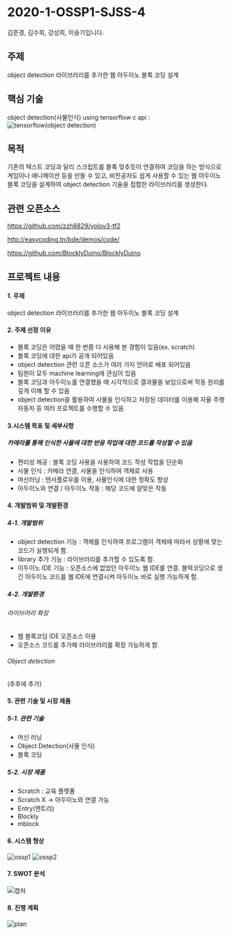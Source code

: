 # 2020-1-OSSP1-SJSS-4
김준경, 김수희, 강성희, 이슬기입니다. 

## 주제
object detection 라이브러리를 추가한 웹 아두이노 블록 코딩 설계

## 핵심 기술
object detection(사물인식) 
using tensorflow c api :
![tensorflow(object detection)](https://user-images.githubusercontent.com/59370701/80907325-30464380-8d51-11ea-89aa-92bc55afc1fa.JPG)

## 목적
기존의 텍스트 코딩과 달리 스크립트를 블록 맞추듯이 연결하여 코딩을 하는 방식으로 게임이나 애니메이션 등을 만들 수 있고, 비전공자도 쉽게 사용할 수 있는 웹 아두이노 블록 코딩을 설계하여 object detection 기술을 접합한 라이브러리를 생성한다.

## 관련 오픈소스
https://github.com/zzh8829/yolov3-tf2

http://easycoding.tn/bde/demos/code/

https://github.com/BlocklyDuino/BlocklyDuino

## 프로젝트 내용

#### 1. 주제
object detection 라이브러리를 추가한 웹 아두이노 블록 코딩 설계

#### 2. 주제 선정 이유
- 블록 코딩은 어렸을 때 한 번쯤 다 사용해 본 경험이 있음(ex. scratch)
- 블록 코딩에 대한 api가 공개 되어있음
- object detection 관련 오픈 소스가 여러 가지 언어로 배포 되어있음
- 팀원이 모두 machine learning에 관심이 있음
- 블록 코딩과 아두이노를 연결했을 때 시각적으로 결과물을 보임으로써 작동 원리를 깊게 이해 할 수 있음
- object detection을 활용하여 사물을 인식하고 저장된 데이터를 이용해 자율 주행 자동차 등 여러 프로젝트를 수행할 수 있음

#### 3.시스템 목표 및 세부사항
##### 카메라를 통해 인식한 사물에 대한 반응 작업에 대한 코드를 작성할 수 있음
- 편리성 제공
	: 블록 코딩 사용을 사용하여 코드 작성 작업을 단순화
- 사물 인식 
	: 카메라 연결, 사물을 인식하여 객체로 사용
- 머신러닝
	: 텐서플로우를 이용, 사물인식에 대한 정확도 향상
- 아두이노와 연결 / 아두이노 작동
	: 해당 코드에 알맞은 작동

#### 4. 개발범위 및 개발환경
##### 4-1. 개발범위

 - object detection 기능
        : 객체를 인식하여 프로그램이 객체에 따라서 상황에 맞는 코드가 실행되게 함.
 - library 추가 기능
        : 라이브러리를 추가할 수 있도록 함.
 - 이두이노 IDE 기능
        : 오픈소스에 없었던 아두이노 웹 IDE를 연결.
	  블럭코딩으로 생긴 아두이노 코드를 웹 IDE에 연결시켜 아두이노 바로 실행 가능하게 함.

##### 4-2. 개발환경
###### 라이브러리 확장
 -  웹 블록코딩 IDE 오픈소스 이용
 -  오픈소스 코드를 추가해 라이브러리를 확장 가능하게 함.
###### Object detection
 (추후에 추가)
 
#### 5. 관련 기술 및 시장 제품
##### 5-1. 관련 기술
- 머신 러닝
- Object Detection(사물 인식)
- 블록 코딩 
 
##### 5-2. 시장 제품
- Scratch : 교육 플랫폼
- Scratch X → 아두이노와 연결 가능
- Entry(엔트리) 
- Blockly
- mblock

#### 6. 시스템 형상
![ossp1](https://user-images.githubusercontent.com/62641007/81142308-4d298380-8faa-11ea-8cf2-efdd6f14563e.PNG) 
![ossp2](https://user-images.githubusercontent.com/62641007/81142314-50247400-8faa-11ea-96e9-c1426baedc3f.PNG)

#### 7. SWOT 분석
![캡처](https://user-images.githubusercontent.com/62641007/82196510-bdce8980-9934-11ea-8844-17666c3d1c11.PNG)

#### 8. 진행 계획
![plan](https://user-images.githubusercontent.com/62641007/82196787-1dc53000-9935-11ea-99bf-d5e61807b668.PNG)
